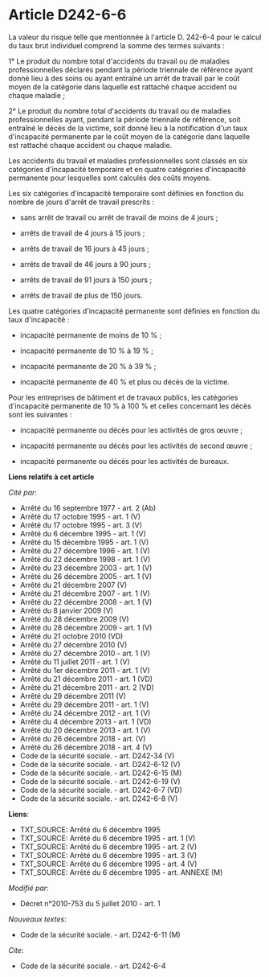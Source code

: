 # Article D242-6-6

La valeur du risque telle que mentionnée à l'article D. 242-6-4 pour le calcul du taux brut individuel comprend la somme des
termes suivants : 

1° Le produit du nombre total d'accidents du travail ou de maladies professionnelles déclarés pendant la période triennale de
référence ayant donné lieu à des soins ou ayant entraîné un arrêt de travail par le coût moyen de la catégorie dans laquelle
est rattaché chaque accident ou chaque maladie ; 

2° Le produit du nombre total d'accidents du travail ou de maladies professionnelles ayant, pendant la période triennale de
référence, soit entraîné le décès de la victime, soit donné lieu à la notification d'un taux d'incapacité permanente par le
coût moyen de la catégorie dans laquelle est rattaché chaque accident ou chaque maladie. 

Les accidents du travail et maladies professionnelles sont classés en six catégories d'incapacité temporaire et en quatre
catégories d'incapacité permanente pour lesquelles sont calculés des coûts moyens. 

Les six catégories d'incapacité temporaire sont définies en fonction du nombre de jours d'arrêt de travail prescrits :

- sans arrêt de travail ou arrêt de travail de moins de 4 jours ;

- arrêts de travail de 4 jours à 15 jours ;

- arrêts de travail de 16 jours à 45 jours ;

- arrêts de travail de 46 jours à 90 jours ;

- arrêts de travail de 91 jours à 150 jours ;

- arrêts de travail de plus de 150 jours. 

Les quatre catégories d'incapacité permanente sont définies en fonction du taux d'incapacité :

- incapacité permanente de moins de 10 % ;

- incapacité permanente de 10 % à 19 % ;

- incapacité permanente de 20 % à 39 % ;

- incapacité permanente de 40 % et plus ou décès de la victime. 

Pour les entreprises de bâtiment et de travaux publics, les catégories d'incapacité permanente de 10 % à 100 % et celles
concernant les décès sont les suivantes :

- incapacité permanente ou décès pour les activités de gros œuvre ;

- incapacité permanente ou décès pour les activités de second œuvre ;

- incapacité permanente ou décès pour les activités de bureaux.

**Liens relatifs à cet article**

_Cité par_:

  - Arrêté du 16 septembre 1977 - art. 2 (Ab)
  - Arrêté du 17 octobre 1995 - art. 1 (V)
  - Arrêté du 17 octobre 1995 - art. 3 (V)
  - Arrêté du 6 décembre 1995 - art. 1 (V)
  - Arrêté du 15 décembre 1995 - art. 1 (V)
  - Arrêté du 27 décembre 1996 - art. 1 (V)
  - Arrêté du 22 décembre 1998 - art. 1 (V)
  - Arrêté du 23 décembre 2003 - art. 1 (V)
  - Arrêté du 26 décembre 2005 - art. 1 (V)
  - Arrêté du 21 décembre 2007 (V)
  - Arrêté du 21 décembre 2007 - art. 1 (V)
  - Arrêté du 22 décembre 2008 - art. 1 (V)
  - Arrêté du 8 janvier 2009 (V)
  - Arrêté du 28 décembre 2009 (V)
  - Arrêté du 28 décembre 2009 - art. 1 (V)
  - Arrêté du 21 octobre 2010 (VD)
  - Arrêté du 27 décembre 2010 (V)
  - Arrêté du 27 décembre 2010 - art. 1 (V)
  - Arrêté du 11 juillet 2011 - art. 1 (V)
  - Arrêté du 1er décembre 2011 - art. 1 (V)
  - Arrêté du 21 décembre 2011 - art. 1 (VD)
  - Arrêté du 21 décembre 2011 - art. 2 (VD)
  - Arrêté du 29 décembre 2011 (V)
  - Arrêté du 29 décembre 2011 - art. 1 (V)
  - Arrêté du 24 décembre 2012 - art. 1 (V)
  - Arrêté du 4 décembre 2013 - art. 1 (VD)
  - Arrêté du 20 décembre 2013 - art. 1 (V)
  - Arrêté du 26 décembre 2018 - art. (V)
  - Arrêté du 26 décembre 2018 - art. 4 (V)
  - Code de la sécurité sociale. - art. D242-34 (V)
  - Code de la sécurité sociale. - art. D242-6-12 (V)
  - Code de la sécurité sociale. - art. D242-6-15 (M)
  - Code de la sécurité sociale. - art. D242-6-19 (V)
  - Code de la sécurité sociale. - art. D242-6-7 (VD)
  - Code de la sécurité sociale. - art. D242-6-8 (V)

**Liens**:

  - TXT_SOURCE: Arrêté du 6 décembre 1995
  - TXT_SOURCE: Arrêté du 6 décembre 1995 - art. 1 (V)
  - TXT_SOURCE: Arrêté du 6 décembre 1995 - art. 2 (V)
  - TXT_SOURCE: Arrêté du 6 décembre 1995 - art. 3 (V)
  - TXT_SOURCE: Arrêté du 6 décembre 1995 - art. 4 (V)
  - TXT_SOURCE: Arrêté du 6 décembre 1995 - art. ANNEXE (M)

_Modifié par_:

  - Décret n°2010-753 du 5 juillet 2010 - art. 1

_Nouveaux textes_:

  - Code de la sécurité sociale. - art. D242-6-11 (M)

_Cite_:

  - Code de la sécurité sociale. - art. D242-6-4
